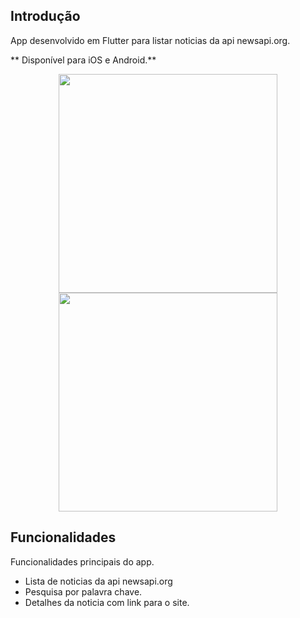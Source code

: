 
## Introdução

App desenvolvido em Flutter para listar noticias da api newsapi.org.

** Disponível para iOS e Android.**

<p align="center">
  <img src="https://user-images.githubusercontent.com/6609513/245451067-82289584-8421-4ecd-8929-3c8391036c9f.jpg" width="350">
  <img src="https://user-images.githubusercontent.com/6609513/245451076-2c86b749-ecf6-4582-8b45-1ac99942619a.jpg" width="350">

</p>

## Funcionalidades

Funcionalidades principais do app.

* Lista de noticias da api newsapi.org
* Pesquisa por palavra chave.
* Detalhes da noticia com link para o site.
